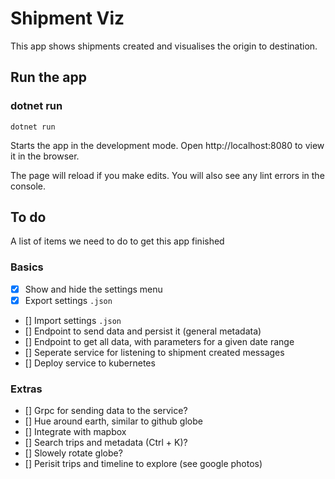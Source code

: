 # Shipment Viz

This app shows shipments created and visualises the origin to destination.

## Run the app

### dotnet run

`dotnet run`

Starts the app in the development mode.
Open http://localhost:8080 to view it in the browser.

The page will reload if you make edits.
You will also see any lint errors in the console.

## To do

A list of items we need to do to get this app finished

### Basics

- [x] Show and hide the settings menu
- [x] Export settings `.json`
- [] Import settings `.json`
- [] Endpoint to send data and persist it (general metadata)
- [] Endpoint to get all data, with parameters for a given date range
- [] Seperate service for listening to shipment created messages
- [] Deploy service to kubernetes

### Extras

- [] Grpc for sending data to the service?
- [] Hue around earth, similar to github globe
- [] Integrate with mapbox
- [] Search trips and metadata (Ctrl + K)?
- [] Slowely rotate globe?
- [] Perisit trips and timeline to explore (see google photos)